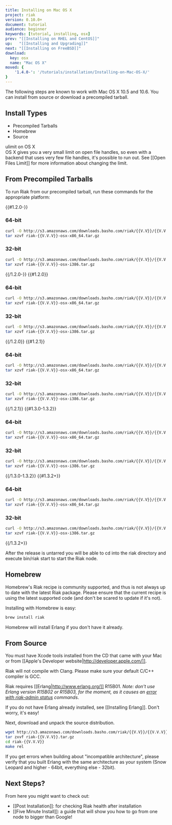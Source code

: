 ```yaml
---
title: Installing on Mac OS X
project: riak
version: 0.10.0+
document: tutorial
audience: beginner
keywords: [tutorial, installing, osx]
prev: "[[Installing on RHEL and CentOS]]"
up:   "[[Installing and Upgrading]]"
next: "[[Installing on FreeBSD]]"
download:
  key: osx
  name: "Mac OS X"
moved: {
    '1.4.0-': '/tutorials/installation/Installing-on-Mac-OS-X/'
}
---
```


The following steps are known to work with Mac OS X 10.5 and 10.6. You can install from source or download a precompiled tarball.

## Install Types
  * Precompiled Tarballs
  * Homebrew
  * Source

<div class="note"><div class="title">ulimit on OS X</div>OS X gives you a very small limit on open file handles, so even with a backend that uses very few file handles, it's possible to run out. See [[Open Files Limit]] for more information about changing the limit.</div>

## From Precompiled Tarballs
To run Riak from our precompiled tarball, run these commands for the appropriate platform:

{{#1.2.0-}}

### 64-bit

```bash
curl -O http://s3.amazonaws.com/downloads.basho.com/riak/{{V.V}}/{{V.V.V}}/riak-{{V.V}}-osx-x86_64.tar.gz
tar xzvf riak-{{V.V.V}}-osx-x86_64.tar.gz
```

### 32-bit

```bash
curl -O http://s3.amazonaws.com/downloads.basho.com/riak/{{V.V}}/{{V.V.V}}/riak-{{V.V.V}}-osx-i386.tar.gz
tar xzvf riak-{{V.V.V}}-osx-i386.tar.gz
```

{{/1.2.0-}}
{{#1.2.0}}

### 64-bit

```bash
curl -O http://s3.amazonaws.com/downloads.basho.com/riak/{{V.V}}/{{V.V.V}}/osx/10.4/riak-{{V.V.V}}-osx-x86_64.tar.gz
tar xzvf riak-{{V.V.V}}-osx-x86_64.tar.gz
```

### 32-bit

```bash
curl -O http://s3.amazonaws.com/downloads.basho.com/riak/{{V.V}}/{{V.V.V}}/osx/10.4/riak-{{V.V.V}}-osx-i386.tar.gz
tar xzvf riak-{{V.V.V}}-osx-i386.tar.gz
```

{{/1.2.0}}
{{#1.2.1}}

### 64-bit

```bash
curl -O http://s3.amazonaws.com/downloads.basho.com/riak/{{V.V}}/{{V.V.V}}/osx/10.4/riak-{{V.V.V}}-osx-x86_64.tar.gz
tar xzvf riak-{{V.V.V}}-osx-x86_64.tar.gz
```

### 32-bit

```bash
curl -O http://s3.amazonaws.com/downloads.basho.com/riak/{{V.V}}/{{V.V.V}}/osx/10.4/riak-{{V.V.V}}-osx-i386.tar.gz
tar xzvf riak-{{V.V.V}}-osx-i386.tar.gz
```

{{/1.2.1}}
{{#1.3.0-1.3.2}}

### 64-bit

```bash
curl -O http://s3.amazonaws.com/downloads.basho.com/riak/{{V.V}}/{{V.V.V}}/osx/10.6/riak-{{V.V.V}}-osx-x86_64.tar.gz
tar xzvf riak-{{V.V.V}}-osx-x86_64.tar.gz
```

### 32-bit

```bash
curl -O http://s3.amazonaws.com/downloads.basho.com/riak/{{V.V}}/{{V.V.V}}/osx/10.6/riak-{{V.V.V}}-osx-i386.tar.gz
tar xzvf riak-{{V.V.V}}-osx-i386.tar.gz
```

{{/1.3.0-1.3.2}}
{{#1.3.2+}}

### 64-bit

```bash
curl -O http://s3.amazonaws.com/downloads.basho.com/riak/{{V.V}}/{{V.V.V}}/osx/10.8/riak-{{V.V.V}}-osx-x86_64.tar.gz
tar xzvf riak-{{V.V.V}}-osx-x86_64.tar.gz
```

### 32-bit

```bash
curl -O http://s3.amazonaws.com/downloads.basho.com/riak/{{V.V}}/{{V.V.V}}/osx/10.8/riak-{{V.V.V}}-osx-i386.tar.gz
tar xzvf riak-{{V.V.V}}-osx-i386.tar.gz
```

{{/1.3.2+}}

After the release is untarred you will be able to cd into the riak directory and execute bin/riak start to start the Riak node.

## Homebrew

<div class="note">Homebrew's Riak recipe is community supported, and thus is not always up to date with the latest Riak package. Please ensure that the current recipe is using the latest supported code (and don't be scared to update if it's not).</div>

Installing with Homebrew is easy:

```bash
brew install riak
```

Homebrew will install Erlang if you don't have it already.

## From Source
You must have Xcode tools installed from the CD that came with your Mac or from [[Apple's Developer website|http://developer.apple.com/]].

<div class="note">Riak will not compile with Clang. Please make sure your default C/C++ compiler is GCC.</div>

Riak requires [[Erlang|http://www.erlang.org/]] R15B01. *Note: don't use Erlang version R15B02 or R15B03, for the moment, as it causes an [error with riak-admin status](https://github.com/basho/riak/issues/227) commands*.

If you do not have Erlang already installed, see [[Installing Erlang]]. Don't worry, it's easy!

Next, download and unpack the source distribution.

```bash
wget http://s3.amazonaws.com/downloads.basho.com/riak/{{V.V}}/{{V.V.V}}/riak-{{V.V.V}}.tar.gz
tar zxvf riak-{{V.V.V}}.tar.gz
cd riak-{{V.V.V}}
make rel
```

If you get errors when building about "incompatible architecture", please verify that you built Erlang with the same architecture as your system (Snow Leopard and higher - 64bit, everything else - 32bit).

## Next Steps?
From here you might want to check out:

  * [[Post Installation]]: for checking Riak health after installation
  * [[Five Minute Install]]: a guide that will show you how to go from one node to bigger than Google!
